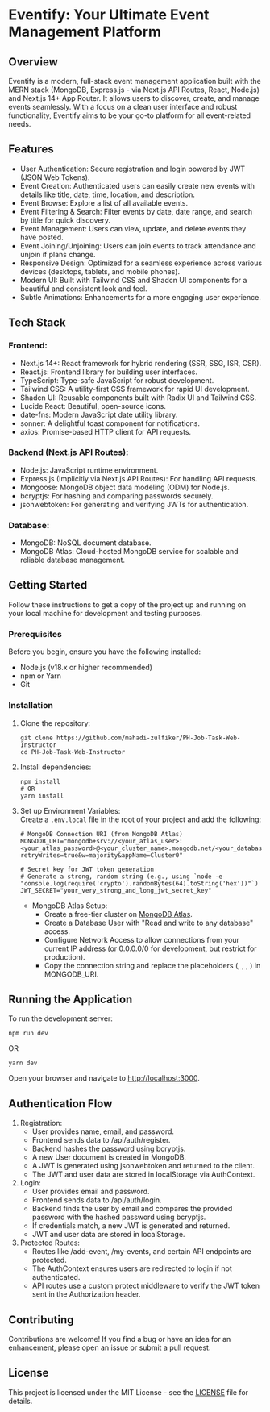 Eventify: Your Ultimate Event Management Platform
=================================================

Overview
--------

Eventify is a modern, full-stack event management application built with the MERN stack (MongoDB, Express.js - via Next.js API Routes, React, Node.js) and Next.js 14+ App Router. It allows users to discover, create, and manage events seamlessly. With a focus on a clean user interface and robust functionality, Eventify aims to be your go-to platform for all event-related needs.

Features
--------

*   User Authentication: Secure registration and login powered by JWT (JSON Web Tokens).
*   Event Creation: Authenticated users can easily create new events with details like title, date, time, location, and description.
*   Event Browse: Explore a list of all available events.
*   Event Filtering & Search: Filter events by date, date range, and search by title for quick discovery.
*   Event Management: Users can view, update, and delete events they have posted.
*   Event Joining/Unjoining: Users can join events to track attendance and unjoin if plans change.
*   Responsive Design: Optimized for a seamless experience across various devices (desktops, tablets, and mobile phones).
*   Modern UI: Built with Tailwind CSS and Shadcn UI components for a beautiful and consistent look and feel.
*   Subtle Animations: Enhancements for a more engaging user experience.

Tech Stack
----------

### Frontend:

*   Next.js 14+: React framework for hybrid rendering (SSR, SSG, ISR, CSR).
*   React.js: Frontend library for building user interfaces.
*   TypeScript: Type-safe JavaScript for robust development.
*   Tailwind CSS: A utility-first CSS framework for rapid UI development.
*   Shadcn UI: Reusable components built with Radix UI and Tailwind CSS.
*   Lucide React: Beautiful, open-source icons.
*   date-fns: Modern JavaScript date utility library.
*   sonner: A delightful toast component for notifications.
*   axios: Promise-based HTTP client for API requests.

### Backend (Next.js API Routes):

*   Node.js: JavaScript runtime environment.
*   Express.js (Implicitly via Next.js API Routes): For handling API requests.
*   Mongoose: MongoDB object data modeling (ODM) for Node.js.
*   bcryptjs: For hashing and comparing passwords securely.
*   jsonwebtoken: For generating and verifying JWTs for authentication.

### Database:

*   MongoDB: NoSQL document database.
*   MongoDB Atlas: Cloud-hosted MongoDB service for scalable and reliable database management.

Getting Started
---------------

Follow these instructions to get a copy of the project up and running on your local machine for development and testing purposes.

### Prerequisites

Before you begin, ensure you have the following installed:

*   Node.js (v18.x or higher recommended)
*   npm or Yarn
*   Git

### Installation

1.  Clone the repository:  
    
        git clone https://github.com/mahadi-zulfiker/PH-Job-Task-Web-Instructor
        cd PH-Job-Task-Web-Instructor
    
2.  Install dependencies:
    
        npm install
        # OR
        yarn install
    
3.  Set up Environment Variables:  
    Create a `.env.local` file in the root of your project and add the following:
    
        # MongoDB Connection URI (from MongoDB Atlas)
        MONGODB_URI="mongodb+srv://<your_atlas_user>:<your_atlas_password>@<your_cluster_name>.mongodb.net/<your_database_name>?retryWrites=true&w=majority&appName=Cluster0"
        
        # Secret key for JWT token generation
        # Generate a strong, random string (e.g., using `node -e "console.log(require('crypto').randomBytes(64).toString('hex'))"`)
        JWT_SECRET="your_very_strong_and_long_jwt_secret_key"
    
    *   MongoDB Atlas Setup:
        *   Create a free-tier cluster on [MongoDB Atlas](https://cloud.mongodb.com/).
        *   Create a Database User with "Read and write to any database" access.
        *   Configure Network Access to allow connections from your current IP address (or 0.0.0.0/0 for development, but restrict for production).
        *   Copy the connection string and replace the placeholders (<username>, <password>, <cluster-name>, <database-name>) in MONGODB\_URI.

Running the Application
-----------------------

To run the development server:

    npm run dev

OR

    yarn dev

Open your browser and navigate to [http://localhost:3000](http://localhost:3000).

Authentication Flow
-------------------

1.  Registration:
    *   User provides name, email, and password.
    *   Frontend sends data to /api/auth/register.
    *   Backend hashes the password using bcryptjs.
    *   A new User document is created in MongoDB.
    *   A JWT is generated using jsonwebtoken and returned to the client.
    *   The JWT and user data are stored in localStorage via AuthContext.
2.  Login:
    *   User provides email and password.
    *   Frontend sends data to /api/auth/login.
    *   Backend finds the user by email and compares the provided password with the hashed password using bcryptjs.
    *   If credentials match, a new JWT is generated and returned.
    *   JWT and user data are stored in localStorage.
3.  Protected Routes:
    *   Routes like /add-event, /my-events, and certain API endpoints are protected.
    *   The AuthContext ensures users are redirected to login if not authenticated.
    *   API routes use a custom protect middleware to verify the JWT token sent in the Authorization header.

Contributing
------------

Contributions are welcome! If you find a bug or have an idea for an enhancement, please open an issue or submit a pull request.

License
-------

This project is licensed under the MIT License - see the [LICENSE](LICENSE) file for details.